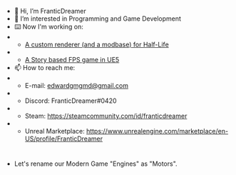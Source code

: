 - 👋 Hi, I’m FranticDreamer
- 👀 I’m interested in Programming and Game Development
- ⌨️ Now I'm working on:
- - [A custom renderer (and a modbase) for Half-Life](https://github.com/edgarbarney/halflife-planckepoch/tree/spirit/spirit-1.8-trinity)
- - [A Story based FPS game in UE5](https://store.steampowered.com/app/1353210/CAPITAL/)
- 📫 How to reach me:
- - E-mail: edwardgmgmd@gmail.com
- - Discord: FranticDreamer#0420
- - Steam: https://steamcommunity.com/id/franticdreamer
- - Unreal Marketplace: https://www.unrealengine.com/marketplace/en-US/profile/FranticDreamer
# 
- Let's rename our Modern Game "Engines" as "Motors".

